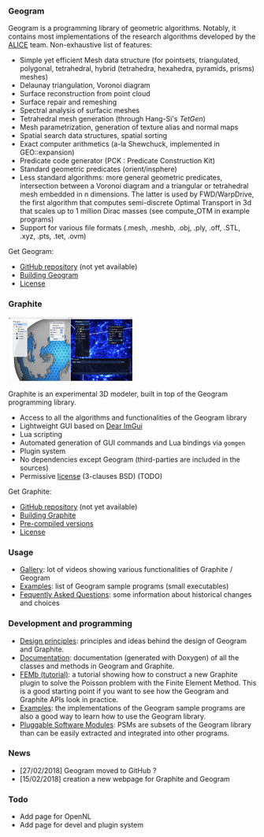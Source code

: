 ### Geogram

Geogram is a programming library of geometric algorithms. Notably, it contains
most implementations of the research algorithms developed by the
[ALICE](http://alice.loria.fr/index.php/home.html) team. 
Non-exhaustive list of features:

- Simple yet efficient Mesh data structure (for pointsets, triangulated, polygonal,
tetrahedral, hybrid (tetrahedra, hexahedra, pyramids, prisms) meshes)
- Delaunay triangulation, Voronoi diagram
- Surface reconstruction from point cloud
- Surface repair and remeshing
- Spectral analysis of surfacic meshes
- Tetrahedral mesh generation (through Hang-Si's *TetGen*)
- Mesh parametrization, generation of texture alias and normal maps
- Spatial search data structures, spatial sorting 
- Exact computer arithmetics (a-la Shewchuck, implemented in GEO::expansion)
- Predicate code generator (PCK : Predicate Construction Kit)
- Standard geometric predicates (orient/insphere)
- Less standard algorithms: more general geometric predicates, intersection
  between a Voronoi diagram and a triangular or tetrahedral mesh embedded in n
  dimensions. The latter is used by FWD/WarpDrive, the first algorithm that computes semi-discrete Optimal Transport in 3d that scales up to 1 million Dirac masses (see compute_OTM in example programs)
- Support for various file formats (.mesh, .meshb, .obj, .ply, .off, .STL, .xyz, .pts, .tet, .ovm)


Get Geogram:

- [GitHub repository](todo) (not yet available)
- [Building Geogram](install_geogram.md)
- [License](license.md)


### Graphite 
<a href="img/graphite_fluid_astro.jpg"><img src="img/graphite_fluid_astro.jpg" width="50%"></a>

Graphite is an experimental 3D modeler, built in top of the Geogram programming
library.

- Access to all the algorithms and functionalities of the Geogram library
- Lightweight GUI based on [Dear ImGui](https://github.com/ocornut/imgui)
- Lua scripting
- Automated generation of GUI commands and Lua bindings via `gomgen`
- Plugin system
- No dependencies except Geogram (third-parties are included in the sources)
- Permissive [license](license.md) (3-clauses BSD) (TODO)

Get Graphite:

- [GitHub repository](todo) (not yet available)
- [Building Graphite](install_graphite.md)
- [Pre-compiled versions](precompiled.md) 
- [License](license.md)

### Usage

- [Gallery](gallery.md): lot of videos showing various functionalities of Graphite / Geogram
- [Examples](examples.md): list of Geogram sample programs (small executables)
- [Fequently Asked Questions](faq.md): some information about historical changes and choices

### Development and programming 

- [Design principles](design.md): principles and ideas behind the design of Geogram and Graphite.
- [Documentation](doxygen.md): documentation (generated with Doxygen) of all the classes and methods in Geogram
and Graphite.
- [FEMb (tutorial)](tutorial.md): a tutorial showing how to construct a new Graphite plugin to solve the Poisson problem with
the Finite Element Method. This is a good starting point if you want to see how the Geogram and Graphite APIs look in practice.
- [Examples](examples.md): the implementations of the Geogram sample programs are also a good way to learn how to use the Geogram library.
- [Pluggable Software Modules](psm.md): PSMs are subsets of the Geogram library than can be easily extracted and integrated into other programs.

### News

- [27/02/2018] Geogram moved to GitHub ?
- [15/02/2018] creation a new webpage for Graphite and Geogram

### Todo

- Add page for OpenNL
- Add page for devel and plugin system


